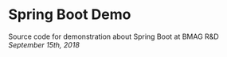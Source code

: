 # Spring Boot Demo
Source code for demonstration about Spring Boot at BMAG R&D <br/>
*September 15th, 2018*
